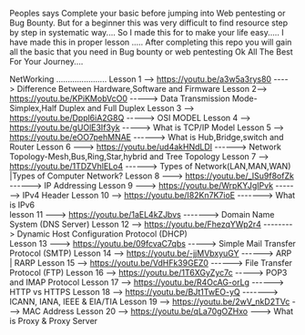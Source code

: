 Peoples says Complete your basic before jumping into Web pentesting or Bug Bounty. But for a beginner this was very difficult to find resource step by step in systematic way....
So I made this for to make your life easy..... 
I have made this in proper lesson ..... After completing this repo you will gain all the basic that you need in Bug bounty or web pentesting
Ok All The Best For Your Journey....


NetWorking ......................
Lesson 1 -->  https://youtu.be/a3w5a3rys80 ---->   Difference Between Hardware,Software and Firmware
Lesson 2-->   https://youtu.be/KPiKMobVcO0  ----->  Data Transmission Mode-Simplex,Half Duplex and Full Duplex
Lesson 3 -->  https://youtu.be/Dppl6iA2G8Q  ----->  OSI MODEL
Lesson 4 -->  https://youtu.be/gUOlE3If3yk  ----->  What is TCP/IP Model
Lesson 5 -->  https://youtu.be/eOO7pehMNAE ------>  What is Hub,Bridge,switch and Router
Lesson 6 ---> https://youtu.be/ud4akHNdLDI ------>  Network Topology-Mesh,Bus,Ring,Star,hybrid and Tree Topology
Lesson 7 -->  https://youtu.be/1TDZVhlELo4  ------>  Types of Network(LAN,MAN,WAN) |Types of Computer Network? 
Lesson 8 ---> https://youtu.be/_ISu9f8ofZk  ------>  IP Addressing 
Lesson 9 ---> https://youtu.be/WrpKYJgIPvk  ------->  IPv4 Header 
Lesson 10   --> https://youtu.be/I82Kn7K7ioE ------->  What is IPv6   
lesson 11 ---> https://youtu.be/1aEL4kZJbvs ------->  Domain Name System (DNS Server)
Lesson 12 --> https://youtu.be/FhezqYWp2r4 -------->  Dynamic Host Configuration Protocol (DHCP)   
Lesson 13 ---> https://youtu.be/09fcvaC7qbs ----->  Simple Mail Transfer Protocol (SMTP)
Lesson 14 --> https://youtu.be/-jjMVbxyuGY ------>  ARP | RARP
Lesson 15 --> https://youtu.be/VdHFk39GEZ0  ------> File Transfer Protocol (FTP)
Lesson 16 -->  https://youtu.be/1T6XGyZyc7c ----->  POP3 and IMAP Protocol
Lesson 17 -->  https://youtu.be/R4OcAG-orLg ------>  HTTP vs HTTPS
Lesson 18 --> https://youtu.be/BJt1TwEO-yQ  -------> ICANN, IANA, IEEE & EIA/TIA
Lesson 19 --> https://youtu.be/2wV_nkD2TVc  ---> MAC Address
Lesson 20 --> https://youtu.be/qLa70gOZHxo --->  What is Proxy & Proxy Server
